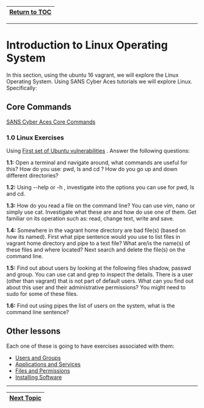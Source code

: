 |[Return to TOC](00-Table-of-Contents.md)|
|---|

---

# Introduction to Linux Operating System

In this section, using the ubuntu 16 vagrant, we will explore the Linux Operating
System. Using SANS Cyber Aces tutorials we will explore Linux. Specifically:

## Core Commands
[SANS Cyber Aces Core Commands](https://tutorials.cyberaces.org/tutorials/view/1-1-3.html)

### 1.0 Linux Exercises
Using [First set of Ubuntu vulnerabilities](01_ubu16_vagrant) . Answer the
following questions:

**1.1:**
Open a terminal and navigate around, what commands are useful for this? How
do you use: pwd, ls and cd ? How do you go up and down different directories?

**1.2:**
Using --help or -h , investigate into the options you can use for pwd, ls
and cd.

**1.3:**
How do you read a file on the command line? You can use vim, nano or 
simply use cat. Investigate what these are and how do use one of them. Get
familiar on its operation such as: read, change text, write and save.

**1.4:**
Somewhere in the vagrant home directory are bad file(s) (based on how its
named). First what pipe sentence would you use to list files in vagrant
home directory and pipe to a text file? What are/is the name(s) of these
files and where located? Next search and delete the file(s) on the 
command line. 

**1.5:**
Find out about users by looking at the following files shadow, passwd and 
group. You can use cat and grep to inspect the details. There is a user
(other than vagrant) that is not part of default users. What can you find
out about this user and their administrative permissions? You might need
to sudo for some of these files.

**1.6:**
Find out using pipes the list of users on the system, what is the 
command line sentence? 

## Other lessons
Each one of these is going to have exercises associated with them:
* [Users and Groups](https://tutorials.cyberaces.org/tutorials/view/1-1-4.html)
* [Applications and Services](https://tutorials.cyberaces.org/tutorials/view/1-1-5.html)
* [Files and Permissions](https://tutorials.cyberaces.org/tutorials/view/1-1-6.html)
* [Installing Software](https://tutorials.cyberaces.org/tutorials/view/1-1-7.html) 

---

|[Next Topic](03_bash_scripting.md)|
|---|
